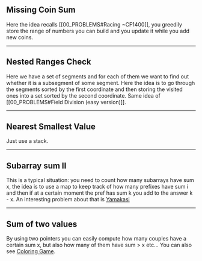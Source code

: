 ## Missing Coin Sum 

Here the idea recalls [[00_PROBLEMS#Racing ~CF1400]], you greedily store the range of numbers you can build and you update it while you add new coins. 

---
## Nested Ranges Check

Here we have a set of segments and for each of them we want to find out whether it is a subsegment of some segment. Here the idea is to go through the segments sorted by the first coordinate and then storing the visited ones into a set sorted by the second coordinate. Same idea of [[00_PROBLEMS#Field Division (easy version)]].

---
## Nearest Smallest Value 

Just use a stack. 

---
## Subarray sum II 

This is a typical situation: you need to count how many subarrays have sum x, the idea is to use a map to keep track of how many prefixes have sum i and then if at a certain moment the pref has sum k you add to the answer k - x. An interesting problem about that is [Yamakasi](https://codeforces.com/contest/2121/problem/F)

---
## Sum of two values

By using two pointers you can easily compute how many couples have a certain sum x, but also how many of them have sum > x etc... You can also see [Coloring Game](https://codeforces.com/contest/2112/problem/C).
